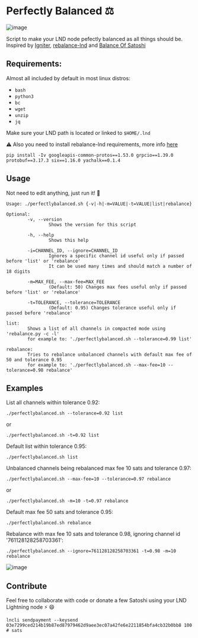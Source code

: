 # Perfectly Balanced ⚖️

![image](https://user-images.githubusercontent.com/88283485/130841235-3e8901c5-3477-4107-b15f-f284a06a9665.png)

Script to make your LND node pefectly balanced as all things should be.
Inspired by [Igniter](https://github.com/RooSoft/igniter), [rebalance-lnd](https://github.com/C-Otto/rebalance-lnd) and [Balance Of Satoshi](https://github.com/alexbosworth/balanceofsatoshis)

## Requirements:

Almost all included by default in most linux distros:

- `bash`
- `python3`
- `bc`
- `wget`
- `unzip`
- `jq`

Make sure your LND path is located or linked to `$HOME/.lnd`

⚠️ Also you need to install rebalance-lnd requirements, more info [here](https://github.com/C-Otto/rebalance-lnd/tree/484c172e760d14209b52fdc8fcfd2c5526e05a7c#python-dependencies)

```
pip install -Iv googleapis-common-protos==1.53.0 grpcio==1.39.0 protobuf==3.17.3 six==1.16.0 yachalk==0.1.4
```

## Usage

Not need to edit anything, just run it! 🚀

```
Usage: ./perfectlybalanced.sh {-v|-h|-m=VALUE|-t=VALUE|list|rebalance}

Optional:
        -v, --version
                Shows the version for this script

        -h, --help
                Shows this help

        -i=CHANNEL_ID, --ignore=CHANNEL_ID
                Ignores a specific channel id useful only if passed before 'list' or 'rebalance'
                It can be used many times and should match a number of 18 digits

        -m=MAX_FEE, --max-fee=MAX_FEE
                (Default: 50) Changes max fees useful only if passed before 'list' or 'rebalance'

        -t=TOLERANCE, --tolerance=TOLERANCE
                (Default: 0.95) Changes tolerance useful only if passed before 'rebalance'

list:
        Shows a list of all channels in compacted mode using 'rebalance.py -c -l'
        for example to: './perfectlybalanced.sh --tolerance=0.99 list'

rebalance:
        Tries to rebalance unbalanced channels with default max fee of 50 and tolerance 0.95
        for example to: './perfectlybalanced.sh --max-fee=10 --tolerance=0.98 rebalance'
```

## Examples

List all channels within tolerance 0.92:

`./perfectlybalanced.sh --tolerance=0.92 list`

or

`./perfectlybalanced.sh -t=0.92 list`

Default list within tolerance 0.95:

`./perfectlybalanced.sh list`

Unbalanced channels being rebalanced max fee 10 sats and tolerance 0.97:

`./perfectlybalanced.sh --max-fee=10 --tolerance=0.97 rebalance`

or

`./perfectlybalanced.sh -m=10 -t=0.97 rebalance`


Default max fee 50 sats and tolerance 0.95:

`./perfectlybalanced.sh rebalance`

Rebalance with max fee 10 sats and tolerance 0.98, ignoring channel id '761128128258703361':

`./perfectlybalanced.sh --ignore=761128128258703361 -t=0.98 -m=10 rebalance`

![image](https://user-images.githubusercontent.com/88283485/131143050-ed227d2c-40ae-478a-91b1-0c4f95743bb1.png)

## Contribute

Feel free to collaborate with code or donate a few Satoshi using your LND Lightning node ⚡ 😄

`lncli sendpayment --keysend 03e7299ced214b19b87ed87979462d9aee3ec07a42fe6e2211854bfa4cb32b0bb8 100 # sats`
